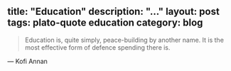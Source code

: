 title: "Education"
description: "..."
layout: post
tags: plato-quote education
category: blog
---

> Education is, quite simply, peace-building by another name. It is the most effective form of defence spending there is.

&mdash; Kofi Annan

